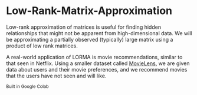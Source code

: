 # Low-Rank-Matrix-Approximation

Low-rank approximation of matrices is useful for finding hidden relationships that might not be apparent from high-dimensional data. We will be approximating a partially observed (typically) large matrix using a product of low rank matrices. 

A real-world application of LORMA is movie recommendations, similar to that seen in Netflix. Using a smaller dataset called [MovieLens](https://grouplens.org/datasets/movielens/), we are given data about users and their movie preferences, and we recommend movies that the users have not seen and will like. 

<sub>Built in Google Colab</sub>
